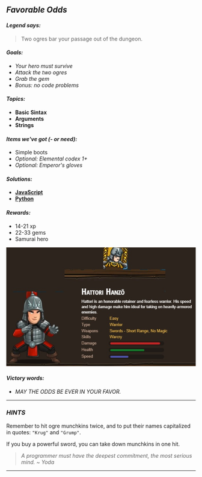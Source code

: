 ## _Favorable Odds_

#### _Legend says:_
> Two ogres bar your passage out of the dungeon.

#### _Goals:_
+ _Your hero must survive_
+ _Attack the two ogres_
+ _Grab the gem_
+ _Bonus: no code problems_

#### _Topics:_
+ **Basic Sintax**
+ **Arguments**
+ **Strings**

#### _Items we've got (- or need):_
+ Simple boots
+ _Optional: Elemental codex 1+_
+ _Optional: Emperor's gloves_

#### _Solutions:_
+ **[JavaScript](favorableOdds.js)**
+ **[Python](favorable_odds.py)**

#### _Rewards:_
+ 14-21 xp
+ 22-33 gems
+ Samurai hero

![](img/hatori.jpg)

#### _Victory words:_
+ _MAY THE ODDS BE EVER IN YOUR FAVOR._

___

### _HINTS_

Remember to hit ogre munchkins twice, and to put their names capitalized in quotes: `"Krug"` and `"Grump"`.

If you buy a powerful sword, you can take down munchkins in one hit.

> _A programmer must have the deepest commitment, the most serious mind. ~ Yoda_

___
